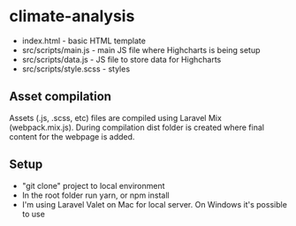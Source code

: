# climate-analysis

- index.html - basic HTML template 
- src/scripts/main.js - main JS file where Highcharts is being setup
- src/scripts/data.js - JS file to store data for Highcharts
- src/scripts/style.scss - styles 

## Asset compilation 
Assets (.js, .scss, etc) files are compiled using Laravel Mix (webpack.mix.js). 
During compilation dist folder is created where final content for the webpage is added. 

## Setup 
- "git clone" project to local environment
- In the root folder run yarn, or npm install 
- I'm using Laravel Valet on Mac for local server. On Windows it's possible to use 
